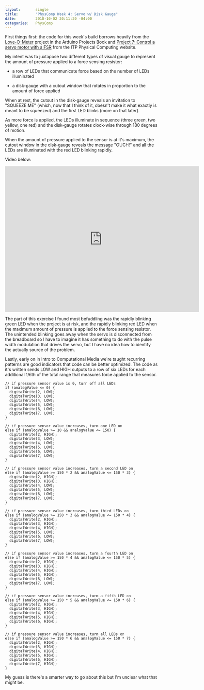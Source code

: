 ```yaml
---
layout:       single
title:        "PhysComp Week 4: Servo w/ Disk Gauge"
date:         2018-10-02 20:11:20 -04:00
categories:   PhysComp
---
```


First things first: the code for this week's build borrows heavily from the [Love-O-Meter](https://www.youtube.com/watch?v=RJPKuGF4lRE) project in the Arduino Projects Book and [Project 7: Control a servo motor with a FSR](https://itp.nyu.edu/physcomp/labs/labs-arduino-digital-and-analog/servo-motor-control-with-an-arduino/#Project_7_Control_a_servo_motor_with_a_FSR) from the ITP Physical Computing website.

My intent was to juxtapose two different types of visual gauge to represent the amount of pressure applied to a force sensing resister:

- a row of LEDs that communicate force based on the number of LEDs illuminated

- a disk-gauge with a cutout window that rotates in proportion to the amount of force applied

When at rest, the cutout in the disk-gauge reveals an invitation to "SQUEEZE ME" (which, now that I think of it, doesn't make it what exactly is meant to be squeezed) and the first LED blinks (more on that later).

As more force is applied, the LEDs illuminate in sequence (three green, two yellow, one red) and the disk-gauge rotates clock-wise through 180 degrees of motion.

When the amount of pressure applied to the sensor is at it's maximum, the cutout window in the disk-gauge reveals the message "OUCH!" and all the LEDs are illuminated with the red LED blinking rapidly.

Video below:

<iframe width="640" height="480" src="https://drive.google.com/file/d/10kZh0xaVQAj7Rjji4U3JF3TBkrJs9Qxm/preview" frameborder="0" allow="autoplay; encrypted-media" allowfullscreen></iframe>

The part of this exercise I found most befuddling was the rapidly blinking green LED when the project is at risk, and the rapidly blinking red LED when the maximum amount of pressure is applied to the force sensing resistor. The unintended blinking goes away when the servo is disconnected from the breadboard so I have to imagine it has something to do with the pulse width modulation that drives the servo, but I have no idea how to identify the actually source of the problem.

Lastly, early on in Intro to Computational Media we're taught recurring patterns are good indicators that code can be better optimized. The code as it's written sends LOW and HIGH outputs to a row of six LEDs for each additional 1/6th of the total range that measures force applied to the sensor.

```
// if pressure sensor value is 0, turn off all LEDs
if (analogValue <= 0) {
  digitalWrite(2, LOW);
  digitalWrite(3, LOW);
  digitalWrite(4, LOW);
  digitalWrite(5, LOW);
  digitalWrite(6, LOW);
  digitalWrite(7, LOW);
}

// if pressure sensor value increases, turn one LED on
else if (analogValue >= 10 && analogValue <= 150) {
  digitalWrite(2, HIGH);
  digitalWrite(3, LOW);
  digitalWrite(4, LOW);
  digitalWrite(5, LOW);
  digitalWrite(6, LOW);
  digitalWrite(7, LOW);
}

// if pressure sensor value increases, turn a second LED on
else if (analogValue >= 150 * 2 && analogValue <= 150 * 3) {
  digitalWrite(2, HIGH);
  digitalWrite(3, HIGH);
  digitalWrite(4, LOW);
  digitalWrite(5, LOW);
  digitalWrite(6, LOW);
  digitalWrite(7, LOW);
}

// if pressure sensor value increases, turn third LEDs on
else if (analogValue >= 150 * 3 && analogValue <= 150 * 4) {
  digitalWrite(2, HIGH);
  digitalWrite(3, HIGH);
  digitalWrite(4, HIGH);
  digitalWrite(5, LOW);
  digitalWrite(6, LOW);
  digitalWrite(7, LOW);
}

// if pressure sensor value increases, turn a fourth LED on
else if (analogValue >= 150 * 4 && analogValue <= 150 * 5) {
  digitalWrite(2, HIGH);
  digitalWrite(3, HIGH);
  digitalWrite(4, HIGH);
  digitalWrite(5, HIGH);
  digitalWrite(6, LOW);
  digitalWrite(7, LOW);
}

// if pressure sensor value increases, turn a fifth LED on
else if (analogValue >= 150 * 5 && analogValue <= 150 * 6) {
  digitalWrite(2, HIGH);
  digitalWrite(3, HIGH);
  digitalWrite(4, HIGH);
  digitalWrite(5, HIGH);
  digitalWrite(6, HIGH);
}

// if pressure sensor value increases, turn all LEDs on
else if (analogValue >= 150 * 6 && analogValue <= 150 * 7) {
  digitalWrite(2, HIGH);
  digitalWrite(3, HIGH);
  digitalWrite(4, HIGH);
  digitalWrite(5, HIGH);
  digitalWrite(6, HIGH);
  digitalWrite(7, HIGH);
}
```

My guess is there's a smarter way to go about this but I'm unclear what that might be.
